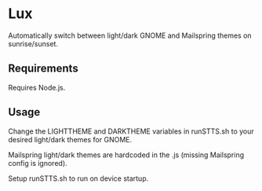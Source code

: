 # Lux
Automatically switch between light/dark GNOME and Mailspring themes on sunrise/sunset.

## Requirements
Requires Node.js.

## Usage
Change the LIGHTTHEME and DARKTHEME variables in runSTTS.sh to your desired light/dark themes for GNOME.

Mailspring light/dark themes are hardcoded in the .js (missing Mailspring config is ignored).

Setup runSTTS.sh to run on device startup.
